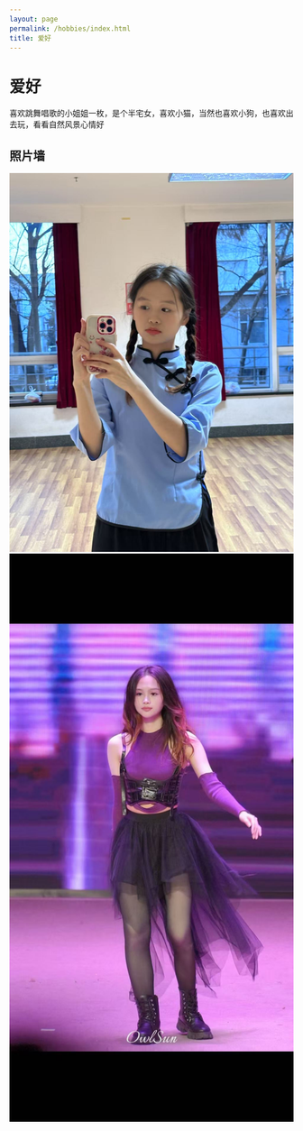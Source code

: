 ```yaml
---
layout: page
permalink: /hobbies/index.html
title: 爱好
---
```


# 爱好

喜欢跳舞唱歌的小姐姐一枚，是个半宅女，喜欢小猫，当然也喜欢小狗，也喜欢出去玩，看看自然风景心情好

## 照片墙

<img src="/images/dancing1.jpg"><br>
<img src="/images/dancing2.jpg"><br>


